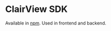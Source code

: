 # ClairView SDK

Available in [npm](https://www.npmjs.com/package/clairview-sdk). Used in frontend and backend.
